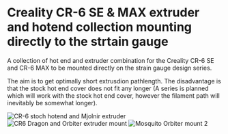 # Creality CR-6 SE & MAX extruder and hotend collection mounting directly to the strtain gauge
A collection of hot end and extruder combination for the Creality CR-6 SE and CR-6 MAX to be mounted directly on the strain gauge design series.

The aim is to get optimally short extrusdion pathlength. The disadvantage is that the stock hot end cover does not fit any longer (A series is planned which will work with the stock hot end cover, however the filament path will inevitably be somewhat longer).

![CR-6 stoch hotend and Mjolnir extruder](https://user-images.githubusercontent.com/13643644/121425564-d613ab00-c972-11eb-9b16-f10bbce3bcb8.png)
![CR6 Dragon and Orbiter extruder mount](https://user-images.githubusercontent.com/13643644/121425630-ed529880-c972-11eb-9c41-f8ee2b195533.png)
![Mosquito   Orbiter mount 2](https://user-images.githubusercontent.com/13643644/121426032-65b95980-c973-11eb-9b75-b8b25f1e59a7.png)

